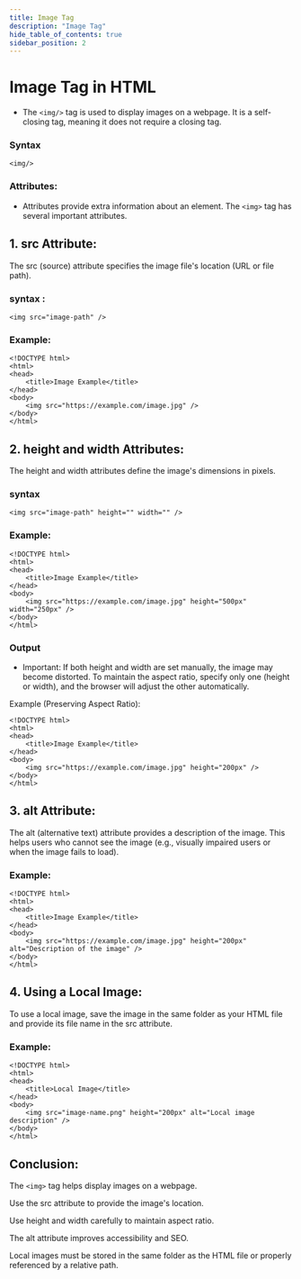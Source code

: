 ```yaml
---
title: Image Tag
description: "Image Tag"
hide_table_of_contents: true
sidebar_position: 2
---
```

# Image Tag in HTML

- The `<img/>` tag is used to display images on a webpage. It is a self-closing tag, meaning it does not require a closing tag.

### Syntax 

```
<img/>
```

### Attributes:

- Attributes provide extra information about an element. The `<img>` tag has several important attributes.

## 1. src Attribute:

The src (source) attribute specifies the image file's location (URL or file path).

### syntax : 
```
<img src="image-path" />
```

### Example:
```
<!DOCTYPE html>
<html>
<head>
    <title>Image Example</title>
</head>
<body>
    <img src="https://example.com/image.jpg" />
</body>
</html>
```

## 2. height and width Attributes:

The height and width attributes define the image's dimensions in pixels.

### syntax

```
<img src="image-path" height="" width="" />
```

### Example:

```
<!DOCTYPE html>
<html>
<head>
    <title>Image Example</title>
</head>
<body>
    <img src="https://example.com/image.jpg" height="500px" width="250px" />
</body>
</html>
```
### Output

- Important: If both height and width are set manually, the image may become distorted. To maintain the aspect ratio, specify only one (height or width), and the browser will adjust the other automatically.

Example (Preserving Aspect Ratio):

```
<!DOCTYPE html>
<html>
<head>
    <title>Image Example</title>
</head>
<body>
    <img src="https://example.com/image.jpg" height="200px" />
</body>
</html>
```

## 3. alt Attribute:

The alt (alternative text) attribute provides a description of the image. This helps users who cannot see the image (e.g., visually impaired users or when the image fails to load).

### Example:

```
<!DOCTYPE html>
<html>
<head>
    <title>Image Example</title>
</head>
<body>
    <img src="https://example.com/image.jpg" height="200px" alt="Description of the image" />
</body>
</html>
```

## 4. Using a Local Image:

To use a local image, save the image in the same folder as your HTML file and provide its file name in the src attribute.

### Example:

```
<!DOCTYPE html>
<html>
<head>
    <title>Local Image</title>
</head>
<body>
    <img src="image-name.png" height="200px" alt="Local image description" />
</body>
</html>
```

## Conclusion:

The `<img>` tag helps display images on a webpage.

Use the src attribute to provide the image's location.

Use height and width carefully to maintain aspect ratio.

The alt attribute improves accessibility and SEO.

Local images must be stored in the same folder as the HTML file or properly referenced by a relative path.



